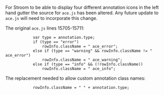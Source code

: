 For Stroom to be able to display four different annotation icons in the left hand gutter the source for `ace.js` has been altered. Any future update to `ace.js` will need to incorporate this change.

The original `ace.js` lines 15705-15711:
```
            var type = annotation.type;
            if (type == "error")
                rowInfo.className = " ace_error";
            else if (type == "warning" && rowInfo.className != " ace_error")
                rowInfo.className = " ace_warning";
            else if (type == "info" && (!rowInfo.className))
                rowInfo.className = " ace_info";
```

The replacement needed to allow custom annotation class names:
```
            rowInfo.className = " " + annotation.type;
```


